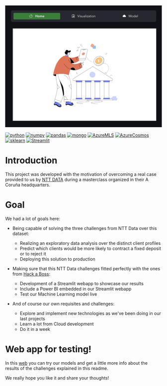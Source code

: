 
![alt image](/resources/intro_pic.png)

[![python](https://img.shields.io/badge/python-3.9-428588?style=plastic&logo=python&labelColor=101010)]()
[![numpy](https://img.shields.io/badge/numpy-1.21.5-428588?style=plastic&logo=numpy&labelColor=101010)]()
[![pandas](https://img.shields.io/badge/pandas-1.4.4-428588?style=plastic&logo=pandas&labelColor=101010)]()
[![mongo](https://img.shields.io/badge/pymongo-4.3.3-428588?style=plastic&logo=mongodb&&labelColor=101010)]()
[![AzureMLS](https://img.shields.io/badge/azure-machine_learning-428588?style=plastic&logo=microsoftazure&labelColor=101010)]()
[![AzureCosmos](https://img.shields.io/badge/azure-cosmos_db-428588?style=plastic&logo=microsoftazure&labelColor=101010)]()
[![sklearn](https://img.shields.io/badge/scikit_learn-1.0.2-428588?style=plastic&logo=scikit-learn&labelColor=101010)]()
[![Streamlit](https://img.shields.io/badge/streamlit-1.17.0-428588?style=plastic&logo=streamlit&labelColor=101010)]()


# Introduction

This project was developed with the motivation of overcoming a real case provided to us by [NTT DATA](https://es.nttdata.com) during a masterclass organized in their A Coruña headquarters.

# Goal

We had a lot of goals here:

* Being capable of solving the three challenges from NTT Data over this dataset:

    * Realizing an exploratory data analysis over the distinct client profiles
    * Predict which clients would be more likely to contract a fixed deposit or to reject it
    * Deploying this solution to production 

* Making sure that this NTT Data challenges fitted perfectly with the ones from [Hack a Boss](https://www.hackaboss.com/data-science-bootcamp-02):

    * Development of a Streamlit webapp to showcase our results
    * Include a Power BI embedded in our Streamlit webapp
    * Test our Machine Learning model live

* And of course our own requisites and challenges:

    * Explore and implement new technologies as we've been doing in our last projects
    * Learn a lot from Cloud development
    * Do it in a week


# Web app for testing!

In this [web](https://fixed-deposit-predictor.streamlit.app) you can try our models and get a little more info about the results of the challenges explained in this readme.

We really hope you like it and share your thoughts!
